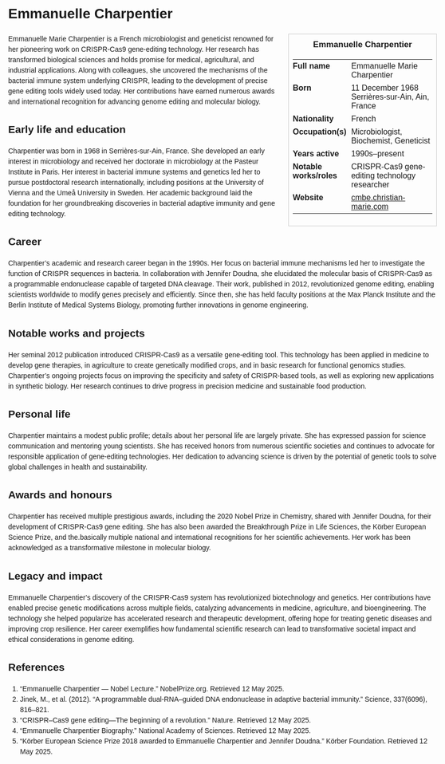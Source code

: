 <!DOCTYPE html>
<html>
<head>
  <title>Emmanuelle Charpentier – Profile</title>
  <style>
    body { font-family: Arial, sans-serif; margin: 2rem auto; max-width: 960px; line-height: 1.5; }
    aside.infobox { float: right; width: 280px; margin: 0 0 1rem 1.5rem; border: 1px solid #ccc; padding: 0.5rem; font-size: 0.9rem; }
    aside.infobox h3 { text-align: center; margin-top: 0; }
    aside.infobox table { width: 100%; border-collapse: collapse; }
    aside.infobox td { padding: 0.25rem 0; vertical-align: top; }
    h1 { margin-top: 0; }
    footer.categories { font-size: 0.8rem; color: #555; border-top: 1px solid #ddd; padding-top: 0.5rem; margin-top: 2rem; }
  </style>
</head>
<body>
  <h1>Emmanuelle Charpentier</h1>
  <aside class="infobox">
    <h3>Emmanuelle Charpentier</h3>
    <table>
      <tr><td><strong>Full name</strong></td><td>Emmanuelle Marie Charpentier</td></tr>
      <tr><td><strong>Born</strong></td><td>11 December 1968<br>Serrières-sur-Ain, Ain, France</td></tr>
      <tr><td><strong>Nationality</strong></td><td>French</td></tr>
      <tr><td><strong>Occupation(s)</strong></td><td>Microbiologist, Biochemist, Geneticist</td></tr>
      <tr><td><strong>Years active</strong></td><td>1990s–present</td></tr>
      <tr><td><strong>Notable works/roles</strong></td><td>CRISPR-Cas9 gene-editing technology researcher</td></tr>
      <tr><td><strong>Website</strong></td><td><a href="https://cmbe.christian-marie.com/">cmbe.christian-marie.com</a></td></tr>
    </table>
  </aside>
  <p>Emmanuelle Marie Charpentier is a French microbiologist and geneticist renowned for her pioneering work on CRISPR-Cas9 gene-editing technology. Her research has transformed biological sciences and holds promise for medical, agricultural, and industrial applications. Along with colleagues, she uncovered the mechanisms of the bacterial immune system underlying CRISPR, leading to the development of precise gene editing tools widely used today. Her contributions have earned numerous awards and international recognition for advancing genome editing and molecular biology.</p>
  
  <h2>Early life and education</h2>
  <p>Charpentier was born in 1968 in Serrières-sur-Ain, France. She developed an early interest in microbiology and received her doctorate in microbiology at the Pasteur Institute in Paris. Her interest in bacterial immune systems and genetics led her to pursue postdoctoral research internationally, including positions at the University of Vienna and the Umeå University in Sweden. Her academic background laid the foundation for her groundbreaking discoveries in bacterial adaptive immunity and gene editing technology.</p>
  
  <h2>Career</h2>
  <p>Charpentier’s academic and research career began in the 1990s. Her focus on bacterial immune mechanisms led her to investigate the function of CRISPR sequences in bacteria. In collaboration with Jennifer Doudna, she elucidated the molecular basis of CRISPR-Cas9 as a programmable endonuclease capable of targeted DNA cleavage. Their work, published in 2012, revolutionized genome editing, enabling scientists worldwide to modify genes precisely and efficiently. Since then, she has held faculty positions at the Max Planck Institute and the Berlin Institute of Medical Systems Biology, promoting further innovations in genome engineering.</p>
  
  <h2>Notable works and projects</h2>
  <p>Her seminal 2012 publication introduced CRISPR-Cas9 as a versatile gene-editing tool. This technology has been applied in medicine to develop gene therapies, in agriculture to create genetically modified crops, and in basic research for functional genomics studies. Charpentier’s ongoing projects focus on improving the specificity and safety of CRISPR-based tools, as well as exploring new applications in synthetic biology. Her research continues to drive progress in precision medicine and sustainable food production.</p>
  
  <h2>Personal life</h2>
  <p>Charpentier maintains a modest public profile; details about her personal life are largely private. She has expressed passion for science communication and mentoring young scientists. She has received honors from numerous scientific societies and continues to advocate for responsible application of gene-editing technologies. Her dedication to advancing science is driven by the potential of genetic tools to solve global challenges in health and sustainability.</p>
  
  <h2>Awards and honours</h2>
  <p>Charpentier has received multiple prestigious awards, including the 2020 Nobel Prize in Chemistry, shared with Jennifer Doudna, for their development of CRISPR-Cas9 gene editing. She has also been awarded the Breakthrough Prize in Life Sciences, the Körber European Science Prize, and the.basically multiple national and international recognitions for her scientific achievements. Her work has been acknowledged as a transformative milestone in molecular biology.</p>
  
  <h2>Legacy and impact</h2>
  <p>Emmanuelle Charpentier’s discovery of the CRISPR-Cas9 system has revolutionized biotechnology and genetics. Her contributions have enabled precise genetic modifications across multiple fields, catalyzing advancements in medicine, agriculture, and bioengineering. The technology she helped popularize has accelerated research and therapeutic development, offering hope for treating genetic diseases and improving crop resilience. Her career exemplifies how fundamental scientific research can lead to transformative societal impact and ethical considerations in genome editing.</p>
  
  <h2>References</h2>
  <ol>
    <li>“Emmanuelle Charpentier — Nobel Lecture.” NobelPrize.org. Retrieved 12 May 2025.</li>
    <li>Jinek, M., et al. (2012). “A programmable dual-RNA–guided DNA endonuclease in adaptive bacterial immunity.” Science, 337(6096), 816–821.</li>
    <li>“CRISPR–Cas9 gene editing—The beginning of a revolution.” Nature. Retrieved 12 May 2025.</li>
    <li>“Emmanuelle Charpentier Biography.” National Academy of Sciences. Retrieved 12 May 2025.</li>
    <li>“Körber European Science Prize 2018 awarded to Emmanuelle Charpentier and Jennifer Doudna.” Körber Foundation. Retrieved 12 May 2025.</li>
  </